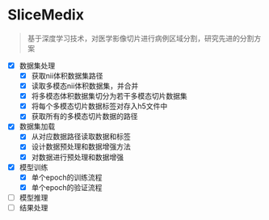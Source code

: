 # SliceMedix

> 基于深度学习技术，对医学影像切片进行病例区域分割，研究先进的分割方案

- [X] 数据集处理
  - [X] 获取nii体积数据集路径
  - [X] 读取多模态nii体积数据集，并合并
  - [X] 将多模态体积数据集切分为若干多模态切片数据集
  - [X] 将每个多模态切片数据标签对存入h5文件中
  - [X] 获取所有的多模态切片数据的路径
- [X] 数据集加载
  - [X] 从对应数据路径读取数据和标签
  - [X] 设计数据预处理和数据增强方法
  - [X] 对数据进行预处理和数据增强
- [X] 模型训练
  - [X] 单个epoch的训练流程
  - [X] 单个epoch的验证流程
- [ ] 模型推理
- [ ] 结果处理
